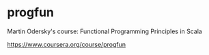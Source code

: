 progfun
=======

Martin Odersky's course: Functional Programming Principles in Scala

https://www.coursera.org/course/progfun
